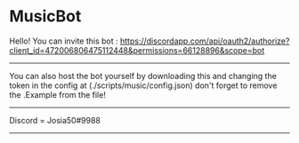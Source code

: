 # MusicBot

Hello! You can invite this bot :
https://discordapp.com/api/oauth2/authorize?client_id=472006806475112448&permissions=66128896&scope=bot

-------------

You can also host the bot yourself by downloading this and changing the token in the config 
at (./scripts/music/config.json) don't forget to remove the .Example from the file!

--------------

Discord = Josia50#9988

--------------
